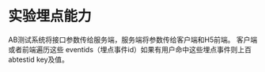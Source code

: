 # 实验埋点能力

AB测试系统将接口参数传给服务端，服务端将参数传给客户端和H5前端。
客户端或者前端遍历这些 eventids（埋点事件id）如果有用户命中这些埋点事件则上百 abtestid key及值。